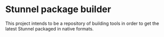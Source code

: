 # Stunnel package builder

This project intends to be a repository of building tools in order to get the latest Stunnel packaged in native formats.
